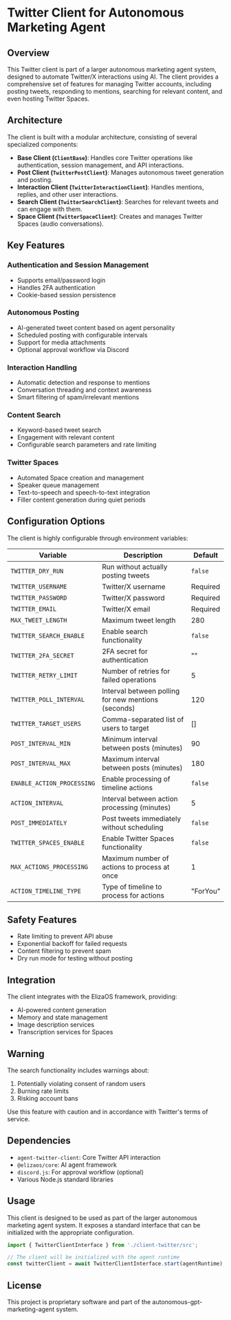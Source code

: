 # Twitter Client for Autonomous Marketing Agent

## Overview

This Twitter client is part of a larger autonomous marketing agent system, designed to automate Twitter/X interactions using AI. The client provides a comprehensive set of features for managing Twitter accounts, including posting tweets, responding to mentions, searching for relevant content, and even hosting Twitter Spaces.

## Architecture

The client is built with a modular architecture, consisting of several specialized components:

- **Base Client (`ClientBase`)**: Handles core Twitter operations like authentication, session management, and API interactions.
- **Post Client (`TwitterPostClient`)**: Manages autonomous tweet generation and posting.
- **Interaction Client (`TwitterInteractionClient`)**: Handles mentions, replies, and other user interactions.
- **Search Client (`TwitterSearchClient`)**: Searches for relevant tweets and can engage with them.
- **Space Client (`TwitterSpaceClient`)**: Creates and manages Twitter Spaces (audio conversations).

## Key Features

### Authentication and Session Management
- Supports email/password login
- Handles 2FA authentication
- Cookie-based session persistence

### Autonomous Posting
- AI-generated tweet content based on agent personality
- Scheduled posting with configurable intervals
- Support for media attachments
- Optional approval workflow via Discord

### Interaction Handling
- Automatic detection and response to mentions
- Conversation threading and context awareness
- Smart filtering of spam/irrelevant mentions

### Content Search
- Keyword-based tweet search
- Engagement with relevant content
- Configurable search parameters and rate limiting

### Twitter Spaces
- Automated Space creation and management
- Speaker queue management
- Text-to-speech and speech-to-text integration
- Filler content generation during quiet periods

## Configuration Options

The client is highly configurable through environment variables:

| Variable | Description | Default |
|----------|-------------|---------|
| `TWITTER_DRY_RUN` | Run without actually posting tweets | `false` |
| `TWITTER_USERNAME` | Twitter/X username | Required |
| `TWITTER_PASSWORD` | Twitter/X password | Required |
| `TWITTER_EMAIL` | Twitter/X email | Required |
| `MAX_TWEET_LENGTH` | Maximum tweet length | 280 |
| `TWITTER_SEARCH_ENABLE` | Enable search functionality | `false` |
| `TWITTER_2FA_SECRET` | 2FA secret for authentication | "" |
| `TWITTER_RETRY_LIMIT` | Number of retries for failed operations | 5 |
| `TWITTER_POLL_INTERVAL` | Interval between polling for new mentions (seconds) | 120 |
| `TWITTER_TARGET_USERS` | Comma-separated list of users to target | [] |
| `POST_INTERVAL_MIN` | Minimum interval between posts (minutes) | 90 |
| `POST_INTERVAL_MAX` | Maximum interval between posts (minutes) | 180 |
| `ENABLE_ACTION_PROCESSING` | Enable processing of timeline actions | `false` |
| `ACTION_INTERVAL` | Interval between action processing (minutes) | 5 |
| `POST_IMMEDIATELY` | Post tweets immediately without scheduling | `false` |
| `TWITTER_SPACES_ENABLE` | Enable Twitter Spaces functionality | `false` |
| `MAX_ACTIONS_PROCESSING` | Maximum number of actions to process at once | 1 |
| `ACTION_TIMELINE_TYPE` | Type of timeline to process for actions | "ForYou" |

## Safety Features

- Rate limiting to prevent API abuse
- Exponential backoff for failed requests
- Content filtering to prevent spam
- Dry run mode for testing without posting

## Integration

The client integrates with the ElizaOS framework, providing:

- AI-powered content generation
- Memory and state management
- Image description services
- Transcription services for Spaces

## Warning

The search functionality includes warnings about:
1. Potentially violating consent of random users
2. Burning rate limits
3. Risking account bans

Use this feature with caution and in accordance with Twitter's terms of service.

## Dependencies

- `agent-twitter-client`: Core Twitter API interaction
- `@elizaos/core`: AI agent framework
- `discord.js`: For approval workflow (optional)
- Various Node.js standard libraries

## Usage

This client is designed to be used as part of the larger autonomous marketing agent system. It exposes a standard interface that can be initialized with the appropriate configuration.

```typescript
import { TwitterClientInterface } from './client-twitter/src';

// The client will be initialized with the agent runtime
const twitterClient = await TwitterClientInterface.start(agentRuntime);
```

## License

This project is proprietary software and part of the autonomous-gpt-marketing-agent system. 